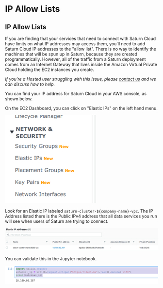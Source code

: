 # IP Allow Lists

## IP Allow Lists

If you are finding that your services that need to connect with Saturn Cloud have limits on what IP addresses may access them, you'll need to add Saturn Cloud IP addresses to the "allow list". There is no way to identify the machines that will be spun up in Saturn, because they are created programmatically. However, all of the traffic from a Saturn deployment comes from an Internet Gateway that lives inside the Amazon Virtual Private Cloud holding the EC2 instances you create. 

<em>If you're a Hosted user struggling with this issue, please <a href="/docs">contact us</a> and we can discuss how to help.</em>

You can find your IP address for Saturn Cloud in your AWS console, as shown below.

On the EC2 Dashboard, you can click on "Elastic IPs" on the left hand menu.

<img src="/images/docs/aws-network-pane.png" style="width: 300px" alt="Screenshot inside AWS account EC2 Dashboard, showing side menu" class="doc-image">

Look for an Elastic IP labeled `saturn-cluster-${company-name}-vpc`.  The IP Address listed there is the Public IPv4 address that all data services you run will see when users of Saturn are trying to connect.

<img src="/images/docs/aws-network-pane2.png" alt="Screenshot inside AWS account EC2 Dashboard, list of Elastic IP Addresses" class="doc-image">

You can validate this in the Jupyter notebook.

<img src="/images/docs/verify-ip.png" alt="Screenshot of Jupyter chunk inside Saturn Cloud, showing code to verify an IP address" class="doc-image">

<!-- TODO remove this screenshot and change to a code chunk -->
